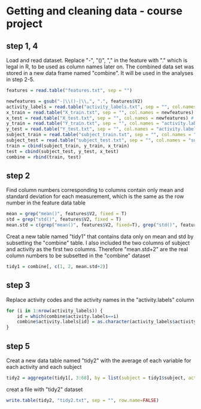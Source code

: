 Getting and cleaning data - course project
========================================================

## step 1, 4
Load and read dataset.
Replace "-", "()", "," in the feature with "." which is legal in R, to be used as column names later on.
The combined data set was stored in a new data frame named "combine". It will be used in the analyses in step 2-5.

```r
features = read.table("features.txt", sep = "")

newfeatures = gsub("-|\\()-|\\,", ".", features$V2)
activity_labels = read.table("activity_labels.txt", sep = "", col.names = c("label", "activity"))
x_train = read.table("X_train.txt", sep = "", col.names = newfeatures) # using "newfeatures" as column names so that column names do not contain illegal symbols
x_test = read.table("X_test.txt", sep = "", col.names = newfeatures) # same notation as above
y_train = read.table("Y_train.txt", sep = "", col.names = "activity.labels")
y_test = read.table("Y_test.txt", sep = "", col.names = "activity.labels")
subject_train = read.table("subject_train.txt", sep = "", col.names = "subject")
subject_test = read.table("subject_test.txt", sep = "", col.names = "subject")
train = cbind(subject_train, y_train, x_train)
test = cbind(subject_test, y_test, x_test)
combine = rbind(train, test)
```

## step 2

Find column numbers corresponding to columns contain only mean and standard deviation for each measurement, which is the same as the row number in the feature data table

```r
mean = grep("mean()", features$V2, fixed = T)
std = grep("std()", features$V2, fixed = T)
mean.std = c(grep("mean()", features$V2, fixed=T), grep("std()", features$V2, fixed = T))
```

Creat a new table named "tidy1" that contains data only on mean and std by subsetting the "combine" table. I also included the two columns of subject and activity as the first two columns. Therefore "mean.std+2" are the real column numbers to be subsetted in the "combine" dataset

```r
tidy1 = combine[, c(1, 2, mean.std+2)]
```

## step 3

Replace activity codes and the activity names in the "activity.labels" column

```r
for (i in 1:nrow(activity_labels)) {
    id = which(combine$activity.labels==i)
    combine$activity.labels[id] = as.character(activity_labels$activity[i])
}
```

## step 5

Creat a new data table named "tidy2" with the average of each variable for each activity and each subject

```r
tidy2 = aggregate(tidy1[, 3:68], by = list(subject = tidy1$subject, activity = tidy1$activity.labels), FUN = mean)
```

creat a file with "tidy2" dataset

```r
write.table(tidy2, "tidy2.txt", sep = "", row.name=FALSE)
```


